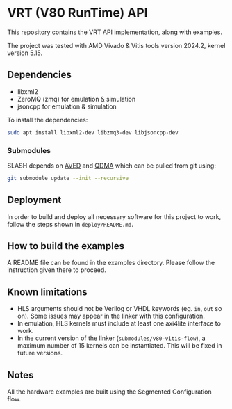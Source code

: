 # VRT (V80 RunTime) API

This repository contains the VRT API implementation, along with examples.

The project was tested with AMD Vivado & Vitis tools version 2024.2, kernel version 5.15.
## Dependencies

- libxml2
- ZeroMQ (zmq) for emulation & simulation
- jsoncpp for emulation & simulation

To install the dependencies:

```bash
sudo apt install libxml2-dev libzmq3-dev libjsoncpp-dev
```

### Submodules

SLASH depends on [AVED](https://github.com/Xilinx/AVED) and [QDMA](https://github.com/Xilinx/dma_ip_drivers) which can be pulled from git using:
```bash
git submodule update --init --recursive
```
## Deployment

In order to build and deploy all necessary software for this project to work, follow the steps shown in `deploy/README.md`.

## How to build the examples

A README file can be found in the examples directory. Please follow the instruction given there to proceed.

## Known limitations
- HLS arguments should not be Verilog or VHDL keywords (eg. `in`, `out` so on). Some issues may appear in the linker with this configuration.
- In emulation, HLS kernels must include at least one axi4lite interface to work.
- In the current version of the linker (`submodules/v80-vitis-flow`), a maximum number of 15 kernels can be instantiated. This will be fixed in future versions.

## Notes
All the hardware examples are built using the Segmented Configuration flow.

